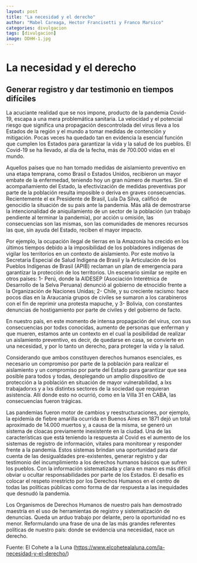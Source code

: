 ```yaml
---
layout: post
title: "La necesidad y el derecho"
author: "Mabel Careaga, Hector Francisetti y Franco Marsico"
categories: divulgacion
tags: [divulgacion]
image: DDHH-1.jpg
---
```


#  La necesidad y el derecho

## Generar registro y dar testimonio en tiempos difíciles

La acuciante realidad que se nos impone, producto de la pandemia Covid-19, escapa a una mera problemática sanitaria. La velocidad y el potencial riesgo que significa una propagación descontrolada del virus lleva a los Estados de la región y el mundo a tomar medidas de contención y mitigación. Pocas veces ha quedado tan en evidencia la esencial función que cumplen los Estados para garantizar la vida y la salud de los pueblos. El Covid-19 se ha llevado, al día de la fecha, más de 700.000 vidas en el mundo.

Aquellos países que no han tomado medidas de aislamiento preventivo en una etapa temprana, como Brasil o Estados Unidos, recibieron un mayor embate de la enfermedad, teniendo hoy un gran número de muertes. Sin el acompañamiento del Estado, la efectivización de medidas preventivas por parte de la población resulta imposible o deriva en graves consecuencias. Recientemente el ex Presidente de Brasil, Lula Da Silva, calificó de genocidio la situación de su país ante la pandemia. Más allá de demostrarse la intencionalidad de aniquilamiento de un sector de la población (un trabajo pendiente al terminar la pandemia), por acción u omisión, las consecuencias son las mismas, son las comunidades de menores recursos las que, sin ayuda del Estado, reciben el mayor impacto.

Por ejemplo, la ocupación ilegal de tierras en la Amazonía ha crecido en los últimos tiempos debido a la imposibilidad de los pobladores indígenas de vigilar los territorios en un contexto de aislamiento. Por este motivo la Secretaría Especial de Salud Indígena de Brasil y la Articulación de los Pueblos Indígenas de Brasil (APIB) reclaman un plan de emergencia para garantizar la protección de los territorios. Un escenario similar se repite en otros países:
1- Perú, donde la AIDESEP (Asociación Interétnica de Desarrollo de la Selva Peruana) denunció al gobierno de etnocidio frente a la Organización de Naciones Unidas;
2- Chile, y su creciente racismo: hace pocos días en la Araucania grupos de civiles se sumaron a los carabineros con el fin de reprimir una protesta mapuche, y
3- Bolivia, con constantes denuncias de hostigamiento por parte de civiles y del gobierno de facto.

En nuestro país, en este momento de intensa propagación del virus, con sus consecuencias por todxs conocidas, aumento de personas que enferman y que mueren, estamos ante un contexto en el cual la posibilidad de realizar un aislamiento preventivo, es decir, de quedarse en casa, se convierte en una necesidad, y por lo tanto un derecho, para proteger la vida y la salud.

Considerando que ambos constituyen derechos humanos esenciales, es necesario un compromiso por parte de la población para realizar el aislamiento y un compromiso por parte del Estado para garantizar que sea posible para todos y todas, desplegando un amplio dispositivo de protección a la población en situación de mayor vulnerabilidad, a lxs trabajadorxs y a lxs distintxs sectores de la sociedad que requieran asistencia. Allí donde esto no ocurrió, como en la Villa 31 en CABA, las consecuencias fueron trágicas.

Las pandemias fueron motor de cambios y reestructuraciones, por ejemplo, la epidemia de fiebre amarilla ocurrida en Buenos Aires en 1871 dejó un total aproximado de 14.000 muertos y, a causa de la misma, se generó un sistema de cloacas previamente inexistente en la ciudad. Una de las características que está teniendo la respuesta al Covid es el aumento de los sistemas de registro de información, vitales para monitorear y responder frente a la pandemia. Estos sistemas brindan una oportunidad para dar cuenta de las desigualdades pre-existentes, generar registro y dar testimonio del incumplimiento a los derechos humanos básicos que sufren los pueblos. Con la información sistematizada y clara en mano es más difícil obviar u ocultar responsabilidades por parte de los Estados. El desafío es colocar el respeto irrestricto por los Derechos Humanos en el centro de todas las políticas públicas como forma de dar respuesta a las inequidades que desnudó la pandemia.

Los Organismos de Derechos Humanos de nuestro país han demostrado maestría en el uso de herramientas de registro y sistematización de denuncias. Queda un arduo trabajo por delante, pero la oportunidad no es menor. Reformulando una frase de una de las más grandes referentes políticas de nuestro país: donde se evidencia una necesidad, nace un derecho.

Fuente: El Cohete a la Luna (https://www.elcohetealaluna.com/la-necesidad-y-el-derecho/)
